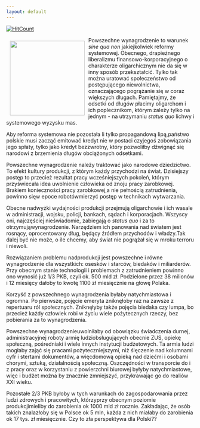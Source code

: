 ```yaml
---
layout: default
---
```


[![HitCount](http://hits.dwyl.io/czystakraina/{{post.url}}.svg)](http://hits.dwyl.io/czystakraina/{{post.url}})
<p><img src="{{site.baseurl}}\articles\pictures\465.manna.jpg" align="left" style="margin: 10px 10px" width="200"><!--20-->
Powszechne wynagrodzenie to warunek <i>sine qua non</i> jakiejkolwiek reformy systemowej. Obecnego, drapieżnego liberalizmu finansowo-korporacyjnego o charakterze oligarchicznym nie da się w inny sposób przekształcić. Tylko tak można uratować społeczeństwo od postępującego niewolnictwa, oznaczającego pogrążanie się w coraz większych długach. Pamiętajmy, że odsetki od długów płacimy oligarchom i ich poplecznikom, którym zależy tylko na jednym - na utrzymaniu <i>status quo</i> lichwy i systemowego wyzysku mas.</p><p>Aby reforma systemowa nie pozostała li tylko propagandową lipą,państwo polskie musi zacząć emitować kredyt nie w postaci czyjegoś zobowiązania jego spłaty, tylko jako kredyt bezzwrotny, który pozwoliłby dźwignąć się narodowi z brzemienia długów obciążonych odsetkami.</p><p>Powszechne wynagrodzenie należy traktować jako narodowe dziedzictwo. To efekt kultury produkcji, z którym każdy przychodzi na świat. Dzisiejszy postęp to przecież rezultat pracy wcześniejszych pokoleń, którym przyświecała idea uwolnienie człowieka od znoju pracy zarobkowej. Brakiem konieczności pracy zarobkowej,a nie pełnością zatrudnienia, powinno sięw epoce robotówmierzyć postęp w technikach wytwarzania.<meta charset="utf-8"><meta charset="utf-8"></p><p>Obecne nadwyżki wydajności produkcji przejmują oligarchowie i ich wasale w administracji, wojsku, policji, bankach, sądach i korporacjach. Wszyscy oni, najczęściej nieświadomie, zabiegają o <i>status quo</i> i za to otrzymująwynagrodzenie. Narzędziem ich panowania nad światem jest rosnący, oprocentowany dług, będący źródłem przychodów i władzy.Tak dalej być nie może, o ile chcemy, aby świat nie pogrążał się w mroku terroru i niewoli.</p><p>Rozwiązaniem problemu nadprodukcji jest powszechne i równe wynagrodzenie dla wszystkich: osesków i starców, biedaków i miliarderów. Przy obecnym stanie technologii i problemach z zatrudnieniem powinno ono wynosić już 1/3 PKB, czyli ok. 500 mld zł. Podzielone przez 38 milionów i 12 miesięcy dałoby to kwotę 1100 zł miesięcznie na głowę Polaka.</p><p>Korzyść z powszechnego wynagrodzenia byłaby natychmiastowa i ogromna. Po pierwsze, pojęcie emeryta zniknęłoby raz na zawsze z repertuaru ról społecznych. Zniknęłyby także pojęcia biedaka czy lumpa, bo przecież każdy człowiek robi w życiu wiele pożytecznych rzeczy, bez pobierania za to wynagrodzenia.</p><p>Powszechne wynagrodzenieuwolniłaby od obowiązku świadczenia durnej, administracyjnej roboty armię ludziobsługujących obecnie ZUS, opiekę społeczną, pośredniaki i wiele innych instytucji budżetowych. Ta armia ludzi mogłaby zająć się pracami pożyteczniejszymi, niż ślęczenie nad kolumnami cyfr i stertami dokumentów, a więcdomową opieką nad dziećmi i osobami chorymi, sztuką, działalnością społeczną. Oszczędności w transporcie do i z pracy oraz w korzystaniu z powierzchni biurowej byłyby natychmiastowe, więc i budżet można by znacznie zmniejszyć, przykrawając go do realiów XXI wieku.</p><p>Pozostałe 2/3 PKB byłoby w tych warunkach do zagospodarowania przez ludzi zdrowych i pracowitych, którzyprzy obecnym poziomie produkcjimieliby do zarobienia ok 1000 mld zł rocznie. Zakładając, że osób takich znalazłoby się w Polsce ok 5 mln, każda z nich miałaby do zarobienia ok 17 tys. zł miesięcznie. Czy to zła perspektywa dla Polski??</p>